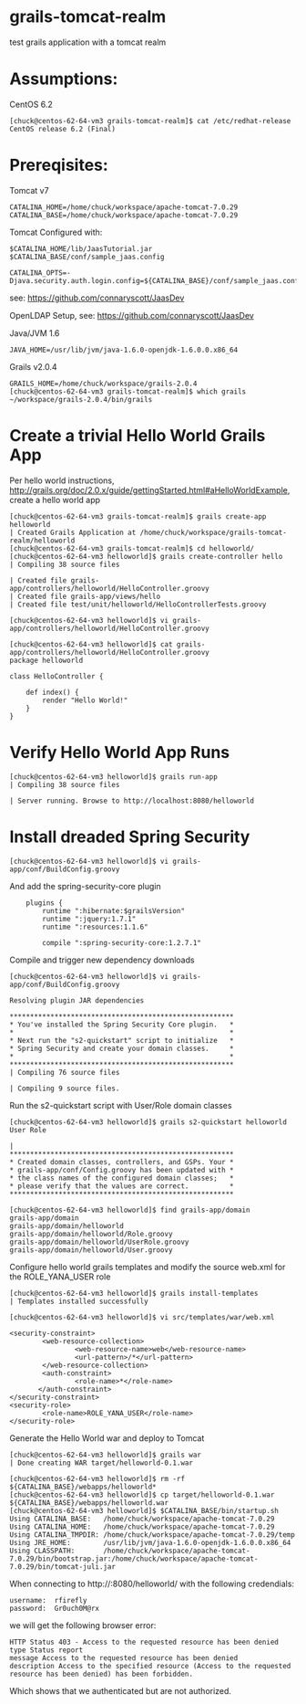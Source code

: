 grails-tomcat-realm
=============


test grails application with a tomcat realm


Assumptions:
=============

CentOS 6.2

    [chuck@centos-62-64-vm3 grails-tomcat-realm]$ cat /etc/redhat-release 
    CentOS release 6.2 (Final)

Prereqisites:
=============

Tomcat v7 

    CATALINA_HOME=/home/chuck/workspace/apache-tomcat-7.0.29
    CATALINA_BASE=/home/chuck/workspace/apache-tomcat-7.0.29

Tomcat Configured with: 

    $CATALINA_HOME/lib/JaasTutorial.jar
    $CATALINA_BASE/conf/sample_jaas.config 

    CATALINA_OPTS=-Djava.security.auth.login.config=${CATALINA_BASE}/conf/sample_jaas.config

 see: https://github.com/connaryscott/JaasDev


OpenLDAP Setup, see: https://github.com/connaryscott/JaasDev

Java/JVM 1.6

    JAVA_HOME=/usr/lib/jvm/java-1.6.0-openjdk-1.6.0.0.x86_64

Grails v2.0.4

    GRAILS_HOME=/home/chuck/workspace/grails-2.0.4
    [chuck@centos-62-64-vm3 grails-tomcat-realm]$ which grails
    ~/workspace/grails-2.0.4/bin/grails

Create a trivial Hello World Grails App
=============
Per hello world instructions, http://grails.org/doc/2.0.x/guide/gettingStarted.html#aHelloWorldExample, create a hello world app

    [chuck@centos-62-64-vm3 grails-tomcat-realm]$ grails create-app helloworld
    | Created Grails Application at /home/chuck/workspace/grails-tomcat-realm/helloworld
    [chuck@centos-62-64-vm3 grails-tomcat-realm]$ cd helloworld/
    [chuck@centos-62-64-vm3 helloworld]$ grails create-controller hello
    | Compiling 38 source files

    | Created file grails-app/controllers/helloworld/HelloController.groovy
    | Created file grails-app/views/hello
    | Created file test/unit/helloworld/HelloControllerTests.groovy

    [chuck@centos-62-64-vm3 helloworld]$ vi grails-app/controllers/helloworld/HelloController.groovy 

    [chuck@centos-62-64-vm3 helloworld]$ cat grails-app/controllers/helloworld/HelloController.groovy 
    package helloworld

    class HelloController {

        def index() { 
            render "Hello World!"
        }
    }

Verify Hello World App Runs 
=============
    [chuck@centos-62-64-vm3 helloworld]$ grails run-app
    | Compiling 38 source files

    | Server running. Browse to http://localhost:8080/helloworld


Install dreaded Spring Security
=============

    [chuck@centos-62-64-vm3 helloworld]$ vi grails-app/conf/BuildConfig.groovy 

And add the spring-security-core plugin 

        plugins {
            runtime ":hibernate:$grailsVersion"
            runtime ":jquery:1.7.1"
            runtime ":resources:1.1.6"

            compile ":spring-security-core:1.2.7.1"


Compile and trigger new dependency downloads

    [chuck@centos-62-64-vm3 helloworld]$ vi grails-app/conf/BuildConfig.groovy

    Resolving plugin JAR dependencies

    *******************************************************
    * You've installed the Spring Security Core plugin.   *
    *                                                     *
    * Next run the "s2-quickstart" script to initialize   *
    * Spring Security and create your domain classes.     *
    *                                                     *
    *******************************************************
    | Compiling 76 source files

    | Compiling 9 source files.

Run the s2-quickstart script with User/Role domain classes

    [chuck@centos-62-64-vm3 helloworld]$ grails s2-quickstart helloworld User Role

    | 
    *******************************************************
    * Created domain classes, controllers, and GSPs. Your *
    * grails-app/conf/Config.groovy has been updated with *
    * the class names of the configured domain classes;   *
    * please verify that the values are correct.          *
    *******************************************************

    [chuck@centos-62-64-vm3 helloworld]$ find grails-app/domain 
    grails-app/domain
    grails-app/domain/helloworld
    grails-app/domain/helloworld/Role.groovy
    grails-app/domain/helloworld/UserRole.groovy
    grails-app/domain/helloworld/User.groovy
    
Configure hello world grails templates and modify the source web.xml  for the ROLE_YANA_USER role

    [chuck@centos-62-64-vm3 helloworld]$ grails install-templates
    | Templates installed successfully

    [chuck@centos-62-64-vm3 helloworld]$ vi src/templates/war/web.xml 

    <security-constraint>
            <web-resource-collection>
                    <web-resource-name>web</web-resource-name>
                    <url-pattern>/*</url-pattern>
            </web-resource-collection>
            <auth-constraint>
                    <role-name>*</role-name>
           </auth-constraint>
    </security-constraint>
    <security-role>
            <role-name>ROLE_YANA_USER</role-name>
    </security-role>


Generate the Hello World war and deploy to Tomcat

    [chuck@centos-62-64-vm3 helloworld]$ grails war
    | Done creating WAR target/helloworld-0.1.war

    [chuck@centos-62-64-vm3 helloworld]$ rm -rf ${CATALINA_BASE}/webapps/helloworld*
    [chuck@centos-62-64-vm3 helloworld]$ cp target/helloworld-0.1.war ${CATALINA_BASE}/webapps/helloworld.war
    [chuck@centos-62-64-vm3 helloworld]$ $CATALINA_BASE/bin/startup.sh
    Using CATALINA_BASE:   /home/chuck/workspace/apache-tomcat-7.0.29
    Using CATALINA_HOME:   /home/chuck/workspace/apache-tomcat-7.0.29
    Using CATALINA_TMPDIR: /home/chuck/workspace/apache-tomcat-7.0.29/temp
    Using JRE_HOME:        /usr/lib/jvm/java-1.6.0-openjdk-1.6.0.0.x86_64
    Using CLASSPATH:       /home/chuck/workspace/apache-tomcat-7.0.29/bin/bootstrap.jar:/home/chuck/workspace/apache-tomcat-7.0.29/bin/tomcat-juli.jar

When connecting to http://<yourHost>:8080/helloworld/ with the following credendials:

    username:  rfirefly
    password:  Gr0uch0M@rx

we will get the following browser error:

    HTTP Status 403 - Access to the requested resource has been denied
    type Status report
    message Access to the requested resource has been denied
    description Access to the specified resource (Access to the requested resource has been denied) has been forbidden.

Which shows that we authenticated but are not authorized.
